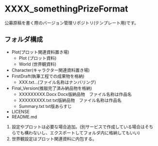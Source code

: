# XXXX_somethingPrizeFormat
公募原稿を書く際のバージョン管理リポジトリ(テンプレート用)です。
## フォルダ構成
 - Plot(プロット関連資料置き場)
   - Plot (プロット資料)
   - World (世界観資料)
 - Character(キャラクター関連資料置き場)
 - FirstDraft(執筆工程での成果物を格納)
   - XXX.txt...(ファイル名称はナンバリング)
 - Final_Version(推敲完了済み納品物を格納)
   -  XXXXXXXXX.Docx Docx版納品物　ファイル名称は作品名
   -  XXXXXXXXX.txt txt版納品物　ファイル名称は作品名
   -  Summary.txt txt版あらすじ
 - LICENSE
 - README.md

1. 設定やプロットは必要な場合追加。(別サービスで作成している場合はそちらでも構わないし、エクスポートしてフォルダ内に格納してもいい)
2. 世界観設定はプロット関連資料に内包する。